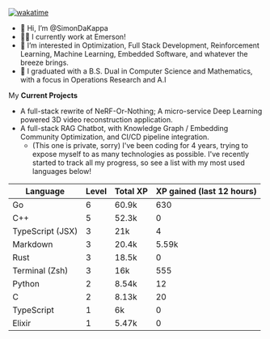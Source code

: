 
[![wakatime](https://wakatime.com/badge/user/50e6c678-94a9-4739-af51-360aeb113c51.svg)](https://wakatime.com/@50e6c678-94a9-4739-af51-360aeb113c51)

- 👋 Hi, I’m @SimonDaKappa
- 🧑‍💼 I currently work at Emerson!
- 👀 I’m interested in Optimization, Full Stack Development, Reinforcement Learning, Machine Learning, Embedded Software, and whatever the breeze brings.
- 🌱 I graduated with a B.S. Dual in Computer Science and Mathematics, with a focus in Operations Research and A.I

My **Current Projects** 
- A full-stack rewrite of NeRF-Or-Nothing; A micro-service Deep Learning powered 3D video reconstruction application.
- A full-stack RAG Chatbot, with Knowledge Graph / Embedding Community Optimization, and CI/CD pipeline integration.
  - (This one is private, sorry)
I've been coding for 4 years, trying to expose myself to as many technologies as possible. I've recently started to track all my progress, so see
a list with my most used languages below!

| Language | Level | Total XP | XP gained (last 12 hours) |
| --- | --- | --- | --- |
| Go | 6 | 60.9k | 630 |
| C++ | 5 | 52.3k | 0 |
| TypeScript (JSX) | 3 | 21k | 4 |
| Markdown | 3 | 20.4k | 5.59k |
| Rust | 3 | 18.5k | 0 |
| Terminal (Zsh) | 3 | 16k | 555 |
| Python | 2 | 8.54k | 12 |
| C | 2 | 8.13k | 20 |
| TypeScript | 1 | 6k | 0 |
| Elixir | 1 | 5.47k | 0 |